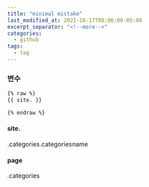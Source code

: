 ```yaml
---
title: "minimal mistake"
last_modified_at: 2021-10-17T08:06:00-05:00
excerpt_separator: "<!--more-->"
categories:
  - github
tags:
  - tag
---
```


### 변수
```html
{% raw %}
{{ site. }}

{% endraw %}
```
#### site.

.categories.categoriesname


#### page

.categories
